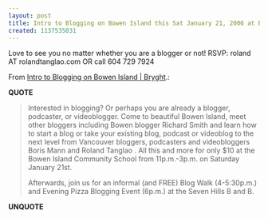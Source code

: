 ```yaml
---
layout: post
title: Intro to Blogging on Bowen Island this Sat January 21, 2006 at BICS
created: 1137535031
---
```

<p>Love to see you no matter whether you are a blogger or not! RSVP: roland AT rolandtanglao.com OR call 604 729 7924</p>  <p>From <a href="http://bryght.com/events/intro-to-blogging-on-bowen-island">Intro to Blogging on Bowen Island | Bryght</a>.:</p> <p><strong>QUOTE</strong></p><blockquote><p>Interested in blogging? Or perhaps you are already a blogger, podcaster, or videoblogger. Come to beautiful Bowen Island, meet other bloggers including Bowen blogger Richard Smith and learn how to start a blog or take your existing blog, podcast or videoblog to the next level from  Vancouver bloggers, podcasters and videobloggers  Boris Mann and  Roland Tanglao . All this and more for only $10 at the Bowen Island Community School from 11p.m.-3p.m. on Saturday January 21st. </p> <p>Afterwards, join us for an informal (and FREE) Blog Walk (4-5:30p.m.) and Evening Pizza Blogging Event (6p.m.) at the Seven Hills B and B. </p> </blockquote><p><strong>UNQUOTE</strong></p>  
